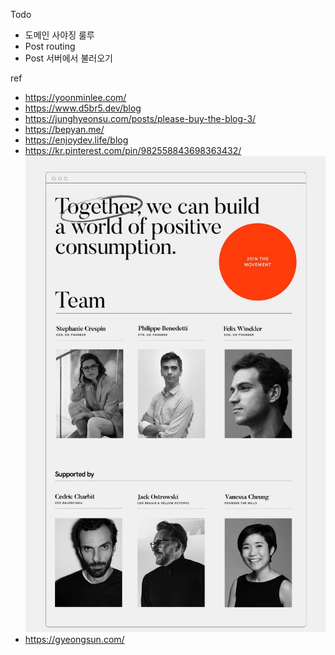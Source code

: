 Todo
- 도메인 사야징 룰루
- Post routing
- Post 서버에서 불러오기

ref
- https://yoonminlee.com/
- https://www.d5br5.dev/blog
- https://junghyeonsu.com/posts/please-buy-the-blog-3/
- https://bepyan.me/
- https://enjoydev.life/blog
- https://kr.pinterest.com/pin/982558843698363432/
![img.png](img.png)
- https://gyeongsun.com/
